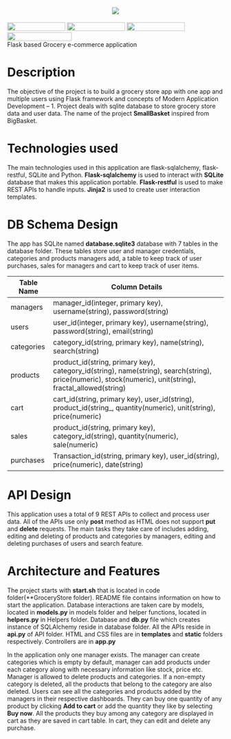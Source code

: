 <h1 align = "center">
  <img src="https://i.imgur.com/HQmG6Nz.png">
</h1>
<div align="row">
  <img src="https://imgur.com/D3ITE2c.png" style="width:135px; height:20px;">
<img src="https://imgur.com/6I0mLHv.png" style="width:135px; height:20px;">
<img src="https://imgur.com/zzHzq5w.png" style="width:135px; height:20px;">
  <img src="https://imgur.com/eENZkya.png" style="width:150px; height:20px;">
</div>
Flask based Grocery e-commerce application


# Description 
The objective of the project is to build a grocery store app with one app and multiple users using Flask framework and concepts of Modern Application Development – 1. Project deals with sqlite database to store grocery store data and user data. The name of the project **SmallBasket** inspired from BigBasket.

# Technologies used
The main technologies used in this application are flask-sqlalchemy, flask-restful, SQLite and Python. **Flask-sqlalchemy** is used to interact with **SQLite** database that makes this application portable. **Flask-restful** is used to make REST APIs to handle inputs. **Jinja2** is used to create user interaction templates.

# DB Schema Design
The app has SQLite named **database.sqlite3** database with 7 tables in the database folder. These tables store user and manager credentials, categories and products managers add, a table to keep track of user purchases, sales for managers and cart to keep track of user items.

|Table Name|Column Details|
|----------|--------------|
|managers|manager_id(integer, primary key), username(string), password(string)|
|users|user_id(integer, primary key), username(string), password(string), email(string)|
|categories|category_id(string, primary key), name(string), search(string)|
|products|product_id(string, primary key), category_id(string), name(string), search(string), price(numeric), stock(numeric), unit(string), fractal_allowed(string)|
|cart|cart_id(string, primary key), user_id(string), product_id(string_, quantity(numeric), unit(string), price(numeric)|
|sales|product_id(string, primary key), category_id(string), quantity(numeric), sale(numeric)|
|purchases|Transaction_id(string, primary key), user_id(string), price(numeric), date(string)|

# API Design
This application uses a total of 9 REST APIs to collect and process user data. All of the APIs use only **post** method as HTML does not support **put** and **delete** requests. The main tasks they take care of includes adding, editing and deleting of products and categories by managers, editing and deleting purchases of users and search feature. 

# Architecture and Features
The project starts with **start.sh** that is located in code folder(**GroceryStore folder). README file contains information on how to start the application. Database interactions are taken care by models, located in **models.py** in models folder and helper functions, located in **helpers.py** in Helpers folder. Database and **db.py** file which creates instance of SQLAlchemy reside in database folder. All the APIs reside in **api.py** of API folder. HTML and CSS files are in **templates** and **static** folders respectively. Controllers are in **app.py**

In the application only one manager exists. The manager can create categories which is empty by default, manager can add products under each category along with necessary information like stock, price etc. Manager is allowed to delete products and categories. If a non-empty category is deleted, all the products that belong to the category are also deleted. Users can see all the categories and products added by the managers in their respective dashboards. They can buy one quantity of any product by clicking **Add to cart** or add the quantity they like by selecting **Buy now**. All the products they buy among any category are displayed in cart as they are saved in cart table. In cart, they can edit and delete any purchase. 


